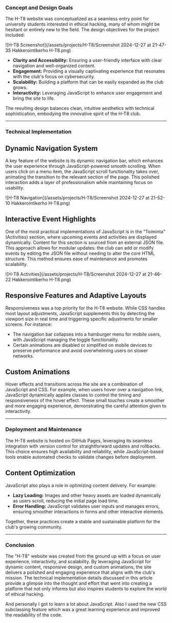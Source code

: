 <!--- metadata
id: 005
title: H-T8 Club Website
subtitle: Website
date: 27.12.2024
url: projects/project.html?project=H-T8
image: /assets/projects/H-T8/H-T8.webp
imageAlt: H-T8 Club Website logo
summary: The H-T8 website is created for a student hacking club focused on cybersecurity and ethical hacking. This article delves into the technical journey behind the website's creation, highlighting JavaScript-driven features and implementation details that bring functionality and interactivity to life.
tags: ["HTML", "CSS", "JavaScript", "Software"]
creators: Robin Niinemets
duration: 2 weeks
tools: ["HTML", "JavaScript", "CSS"]
buttons: [{"text": "H-T8 Website", "url": "https://askdatdude.github.io/H-T8/"}, {"text": "Github Repository", "url": "https://github.com/AskDatDude/H-T8"}]
--->

### Concept and Design Goals

The H-T8 website was conceptualized as a seamless entry point for university students interested in ethical hacking, many of whom might be hesitant or entirely new to the field. The design objectives for the project included:

![H-T8 Screenshot](/assets/projects/H-T8/Screenshot 2024-12-27 at 21-47-35 Hakkerointikerho H-T8.png)

- **Clarity and Accessibility:** Ensuring a user-friendly interface with clear navigation and well-organized content.
- **Engagement:** Providing a visually captivating experience that resonates with the club's focus on cybersecurity.
- **Scalability:** Building a platform that can be easily expanded as the club grows.
- **Interactivity:** Leveraging JavaScript to enhance user engagement and bring the site to life.

The resulting design balances clean, intuitive aesthetics with technical sophistication, embodying the innovative spirit of the H-T8 club.

---

### Technical Implementation

## Dynamic Navigation System

A key feature of the website is its dynamic navigation bar, which enhances the user experience through JavaScript-powered smooth scrolling. When users click on a menu item, the JavaScript scroll functionality takes over, animating the transition to the relevant section of the page. This polished interaction adds a layer of professionalism while maintaining focus on usability.

![H-T8 Navigation](/assets/projects/H-T8/Screenshot 2024-12-27 at 21-52-10 Hakkerointikerho H-T8.png)

## Interactive Event Highlights

One of the most practical implementations of JavaScript is in the "Toiminta" (Activities) section, where upcoming events and activities are displayed dynamically. Content for this section is sourced from an external JSON file. This approach allows for modular updates: the club can add or modify events by editing the JSON file without needing to alter the core HTML structure. This method ensures ease of maintenance and promotes scalability.

![H-T8 Activities](/assets/projects/H-T8/Screenshot 2024-12-27 at 21-46-22 Hakkerointikerho H-T8.png)

## Responsive Features and Adaptive Layouts

Responsiveness was a top priority for the H-T8 website. While CSS handles most layout adjustments, JavaScript supplements this by detecting the viewport size in real time and triggering specific adjustments for smaller screens. For instance:

- The navigation bar collapses into a hamburger menu for mobile users, with JavaScript managing the toggle functionality.
- Certain animations are disabled or simplified on mobile devices to preserve performance and avoid overwhelming users on slower networks.

## Custom Animations

Hover effects and transitions across the site are a combination of JavaScript and CSS. For example, when users hover over a navigation link, JavaScript dynamically applies classes to control the timing and responsiveness of the hover effect. These small touches create a smoother and more engaging experience, demonstrating the careful attention given to interactivity.

---

### Deployment and Maintenance

The H-T8 website is hosted on GitHub Pages, leveraging its seamless integration with version control for straightforward updates and rollbacks. This choice ensures high availability and reliability, while JavaScript-based tools enable automated checks to validate changes before deployment.

## Content Optimization

JavaScript also plays a role in optimizing content delivery. For example:

- **Lazy Loading:** Images and other heavy assets are loaded dynamically as users scroll, reducing the initial page load time.
- **Error Handling:** JavaScript validates user inputs and manages errors, ensuring smoother interactions in forms and other interactive elements.

Together, these practices create a stable and sustainable platform for the club's growing community.

---

### Conclusion

The "H-T8" website was created from the ground up with a focus on user experience, interactivity, and scalability. By leveraging JavaScript for dynamic content, responsive design, and custom animations, the site delivers a polished and engaging experience that aligns with the club's mission. The technical implementation details discussed in this article provide a glimpse into the thought and effort that went into creating a platform that not only informs but also inspires students to explore the world of ethical hacking.

And personally I got to learn a lot about JavaScript. Also I used the new CSS subclassing feature which was a great learning experience and improved the readability of the code.
